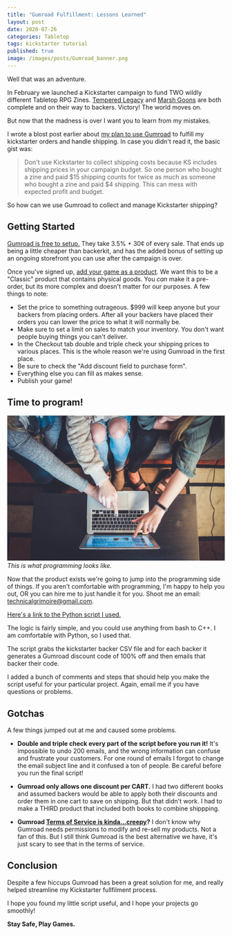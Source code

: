 ```yaml
---
title: "Gumroad Fulfillment: Lessons Learned"
layout: post
date: 2020-07-26
categories: Tabletop
tags: kickstarter tutorial
published: true
image: /images/posts/Gumroad_banner.png
---
```


Well that was an adventure.

In February we launched a Kickstarter campaign to fund TWO wildly different Tabletop RPG Zines. [Tempered Legacy](/tempered-legacy) and [Marsh Goons](/marsh-goons) are both complete and on their way to backers. Victory! The world moves on.

But now that the madness is over I want you to learn from my mistakes.

I wrote a blost post earlier about [my plan to use Gumroad](/david/2020/01/KickstarterShipping) to fulfill my kickstarter orders and handle shipping. In case you didn't read it, the basic gist was:

> Don't use Kickstarter to collect shipping costs because KS includes shipping prices in your campaign budget. So one person who bought a zine and paid $15 shipping counts for twice as much as someone who bought a zine and paid $4 shipping. This can mess with expected profit and budget.

So how can we use Gumroad to collect and manage Kickstarter shipping? 

## Getting Started

[Gumroad is free to setup.](https://gumroad.com/) They take 3.5% + 30¢ of every sale. That ends up being a little cheaper than backerkit, and has the added bonus of setting up an ongoing storefront you can use after the campaign is over.

Once you've signed up, [add your game as a product](https://help.gumroad.com/article/149-adding-a-product). We want this to be a "Classic" product that contains physical goods. You *can* make it a pre-order, but its more complex and doesn't matter for our purposes. A few things to note:

 - Set the price to something outrageous. $999 will keep anyone but your backers from placing orders. After all your backers have placed their orders you can lower the price to what it will normally be.
 - Make sure to set a limit on sales to match your inventory. You don't want people buying things you can't deliver.
 - In the Checkout tab double and triple check your shipping prices to various places. This is the whole reason we're using Gumroad in the first place.
 - Be sure to check the "Add discount field to purchase form".
 - Everything else you can fill as makes sense. 
 - Publish your game!

## Time to program!

![gumroad_hackers.jpg](/images/posts/gumroad_hackers.jpg)
*This is what programming looks like.*

Now that the product exists we're going to jump into the programming side of things. If you aren't comfortable with programming, I'm happy to help you out, OR you can hire me to just handle it for you. Shoot me an email: technicalgrimoire@gmail.com.

<a href="/files/gumroadDiscounts.py" target="_blank">Here's a link to the Python script I used.</a>

The logic is fairly simple, and you could use anything from bash to C++. I am comfortable with Python, so I used that. 

The script grabs the kickstarter backer CSV file and for each backer it generates a Gumroad discount code of 100% off and then emails that backer their code. 

I added a bunch of comments and steps that should help you make the script useful for your particular project. Again, email me if you have questions or problems.

## Gotchas

A few things jumped out at me and caused some problems. 

 - **Double and triple check every part of the script before you run it!** It's impossible to undo 200 emails, and the wrong information can confuse and frustrate your customers. For one round of emails I forgot to change the email subject line and it confused a ton of people. Be careful before you run the final script!
 
 - **Gumroad only allows one discount per CART.** I had two different books and assumed backers would be able to apply both their discounts and order them in one cart to save on shipping. But that didn't work. I had to make a THIRD product that included both books to combine shippping.
 
 - **Gumroad [Terms of Service is kinda...creepy](https://twitter.com/2Shva/status/1278491634825486336)?** I don't know why Gumroad needs permissions to modify and re-sell my products. Not a fan of this. But I still think Gumroad is the best alternative we have, it's just scary to see that in the terms of service.
 
## Conclusion

Despite a few hiccups Gumroad has been a great solution for me, and really helped streamline my Kickstarter fullfilment process.

I hope you found my little script useful, and I hope your projects go smoothly! 

**Stay Safe, Play Games.**

